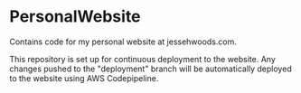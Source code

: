 # PersonalWebsite
Contains code for my personal website at jessehwoods.com.

This repository is set up for continuous deployment to the website. Any changes pushed to the "deployment" branch will be automatically deployed to the website using AWS Codepipeline. 
